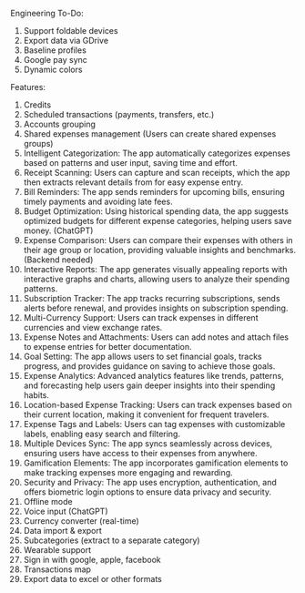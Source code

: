 Engineering To-Do:

1) Support foldable devices
2) Export data via GDrive
3) Baseline profiles
4) Google pay sync
5) Dynamic colors

Features:

1) Credits
2) Scheduled transactions (payments, transfers, etc.)
3) Accounts grouping
4) Shared expenses management (Users can create shared expenses groups)
5) Intelligent Categorization: The app automatically categorizes expenses based on patterns and user input, saving time and effort.
6) Receipt Scanning: Users can capture and scan receipts, which the app then extracts relevant details from for easy expense entry.
7) Bill Reminders: The app sends reminders for upcoming bills, ensuring timely payments and avoiding late fees.
8) Budget Optimization: Using historical spending data, the app suggests optimized budgets for different expense categories, helping users save money. (ChatGPT)
9) Expense Comparison: Users can compare their expenses with others in their age group or location, providing valuable insights and benchmarks. (Backend needed)
10) Interactive Reports: The app generates visually appealing reports with interactive graphs and charts, allowing users to analyze their spending patterns.
11) Subscription Tracker: The app tracks recurring subscriptions, sends alerts before renewal, and provides insights on subscription spending.
12) Multi-Currency Support: Users can track expenses in different currencies and view exchange rates.
13) Expense Notes and Attachments: Users can add notes and attach files to expense entries for better documentation.
14) Goal Setting: The app allows users to set financial goals, tracks progress, and provides guidance on saving to achieve those goals.
15) Expense Analytics: Advanced analytics features like trends, patterns, and forecasting help users gain deeper insights into their spending habits.
16) Location-based Expense Tracking: Users can track expenses based on their current location, making it convenient for frequent travelers.
17) Expense Tags and Labels: Users can tag expenses with customizable labels, enabling easy search and filtering.
18) Multiple Devices Sync: The app syncs seamlessly across devices, ensuring users have access to their expenses from anywhere.
19) Gamification Elements: The app incorporates gamification elements to make tracking expenses more engaging and rewarding.
20) Security and Privacy: The app uses encryption, authentication, and offers biometric login options to ensure data privacy and security.
21) Offline mode
22) Voice input (ChatGPT)
23) Currency converter (real-time)
24) Data import & export
25) Subcategories (extract to a separate category)
26) Wearable support
27) Sign in with google, apple, facebook
28) Transactions map
29) Export data to excel or other formats
